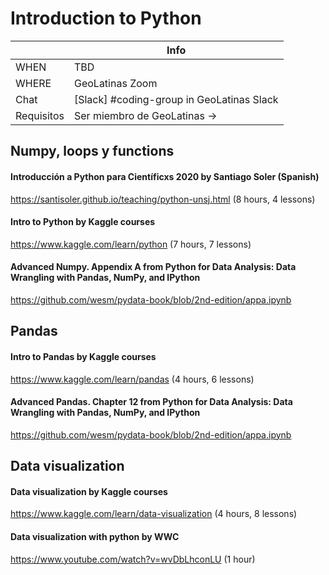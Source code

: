 # Introduction to Python

|             | Info
|-------------|-------------------------------------------------
| WHEN        | TBD
| WHERE       | GeoLatinas Zoom
| Chat        | [Slack] #coding-group in GeoLatinas Slack
| Requisitos  | Ser miembro de GeoLatinas -> 


## Numpy, loops y functions

#### Introducción a Python para Científicxs 2020 by Santiago Soler (Spanish) 
https://santisoler.github.io/teaching/python-unsj.html (8 hours, 4 lessons) 

#### Intro to Python by Kaggle courses 
https://www.kaggle.com/learn/python (7 hours, 7 lessons) 

#### Advanced Numpy. Appendix A from Python for Data Analysis: Data Wrangling with Pandas, NumPy, and IPython
https://github.com/wesm/pydata-book/blob/2nd-edition/appa.ipynb

## Pandas 

#### Intro to Pandas by Kaggle courses  
https://www.kaggle.com/learn/pandas (4 hours, 6 lessons)

#### Advanced Pandas. Chapter 12 from Python for Data Analysis: Data Wrangling with Pandas, NumPy, and IPython
https://github.com/wesm/pydata-book/blob/2nd-edition/appa.ipynb

## Data visualization

#### Data visualization by Kaggle courses 
https://www.kaggle.com/learn/data-visualization (4 hours, 8 lessons) 

#### Data visualization with python by WWC 
https://www.youtube.com/watch?v=wvDbLhconLU (1 hour)
